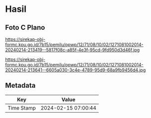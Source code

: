 # Hasil

## Foto C Plano

https://sirekap-obj-formc.kpu.go.id/7b15/pemilu/ppwp/12/71/08/10/02/1271081002014-20240214-213419--5817f08c-a85f-4e3f-95cd-9fd950d3d46f.jpg

https://sirekap-obj-formc.kpu.go.id/7b15/pemilu/ppwp/12/71/08/10/02/1271081002014-20240214-213641--6605a030-3c4e-4789-95d9-68a9fb9456d4.jpg


## Metadata

| Key        | Value               |
| ---------- | ------------------- |
| Time Stamp | 2024-02-15 07:00:44 |



